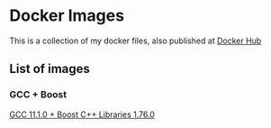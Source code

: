 # Docker Images
This is a collection of my docker files, also published at [Docker Hub](https://hub.docker.com/u/andycodes)

## List of images
### GCC + Boost
[GCC 11.1.0 + Boost C++ Libraries 1.76.0](https://github.com/andy-dot-codes/docker-images/tree/master/gcc-with-boost/gcc11.1.0-boost1.76.0)
